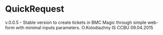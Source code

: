 # QuickRequest

v.0.0.5  - Stable version to create tickets in BMC Magic through simple web-form with minimal inputs parameters.
O.Kolodiazhny IS CCBU 09.04.2015
